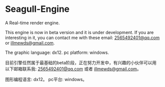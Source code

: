 # Seagull-Engine
A Real-time render engine.

This engine is now in beta version and it is under development. If you are interesting in it, you can contact me with these email:
2565492401@qq.com or illmewds@gmail.com.

The graphic language: dx12.
pc platform: windows.

目前引擎任然属于最基础的beta阶段，正在努力开发中，有兴趣的小伙伴可以用以下邮箱联系我:
2565492401@qq.com 或者 illmewds@gmail.com。

图形编程语言: dx12。
pc平台: windows。

